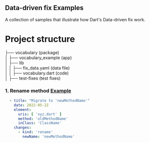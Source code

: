 ## Data-driven fix Examples

A collection of samples that illustrate how Dart's Data-driven fix work.

# Project structure
├── vocabulary (package)  
│   ├── vocabulary_example (app)  
│   ├── lib  
│   │   ├── fix_data.yaml (data file)  
│   │   ├── vocabulary.dart (code)  
│   ├── test-fixes (test fixes)  

### 1. Rename method [Example](lib/fix_data.yaml#L16)
```yaml
  - title: "Migrate to 'newMethodName'"
    date: 2022-05-22
    element:
      uris: [ 'xyz.dart' ]
      method: 'oldMethodName'
      inClass: 'ClassName'
    changes:
      - kind: 'rename'
        newName: 'newMethodName'
```

